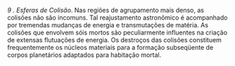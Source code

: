 ﻿<I>9 . Esferas de Colisão</I>. Nas regiões de agrupamento mais denso, as colisões não são incomuns. Tal reajustamento astronômico é acompanhado por tremendas mudanças de energia e transmutações de matéria. As colisões que envolvem sóis mortos são peculiarmente influentes na criação de extensas flutuações de energia. Os destroços das colisões constituem frequentemente os núcleos materiais para a formação subseqüente de corpos planetários adaptados para habitação mortal.